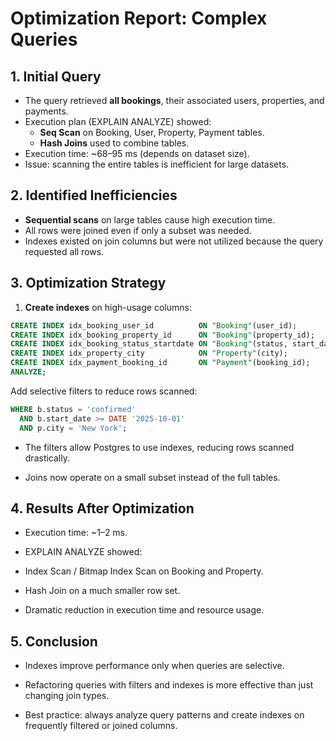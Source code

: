 # Optimization Report: Complex Queries

## 1. Initial Query

- The query retrieved **all bookings**, their associated users, properties, and payments.
- Execution plan (EXPLAIN ANALYZE) showed:
  - **Seq Scan** on Booking, User, Property, Payment tables.
  - **Hash Joins** used to combine tables.
- Execution time: ~68–95 ms (depends on dataset size).
- Issue: scanning the entire tables is inefficient for large datasets.

## 2. Identified Inefficiencies

- **Sequential scans** on large tables cause high execution time.
- All rows were joined even if only a subset was needed.
- Indexes existed on join columns but were not utilized because the query requested all rows.

## 3. Optimization Strategy

1. **Create indexes** on high-usage columns:

```sql
CREATE INDEX idx_booking_user_id          ON "Booking"(user_id);
CREATE INDEX idx_booking_property_id      ON "Booking"(property_id);
CREATE INDEX idx_booking_status_startdate ON "Booking"(status, start_date);
CREATE INDEX idx_property_city            ON "Property"(city);
CREATE INDEX idx_payment_booking_id       ON "Payment"(booking_id);
ANALYZE;
```
Add selective filters to reduce rows scanned:

```sql
WHERE b.status = 'confirmed'
  AND b.start_date >= DATE '2025-10-01'
  AND p.city = 'New York';
```
- The filters allow Postgres to use indexes, reducing rows scanned drastically.

- Joins now operate on a small subset instead of the full tables.

## 4. Results After Optimization
- Execution time: ~1–2 ms.

- EXPLAIN ANALYZE showed:

- Index Scan / Bitmap Index Scan on Booking and Property.

- Hash Join on a much smaller row set.

- Dramatic reduction in execution time and resource usage.

## 5. Conclusion
- Indexes improve performance only when queries are selective.

- Refactoring queries with filters and indexes is more effective than just changing join types.

- Best practice: always analyze query patterns and create indexes on frequently filtered or joined columns.


